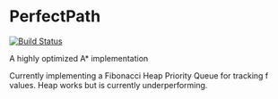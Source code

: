 # PerfectPath
[![Build Status](https://travis-ci.org/valantonini/PerfectPath.svg?branch=master)](https://travis-ci.org/valantonini/PerfectPath)

A highly optimized A* implementation

Currently implementing a Fibonacci Heap Priority Queue for tracking f values. Heap works but is currently underperforming.